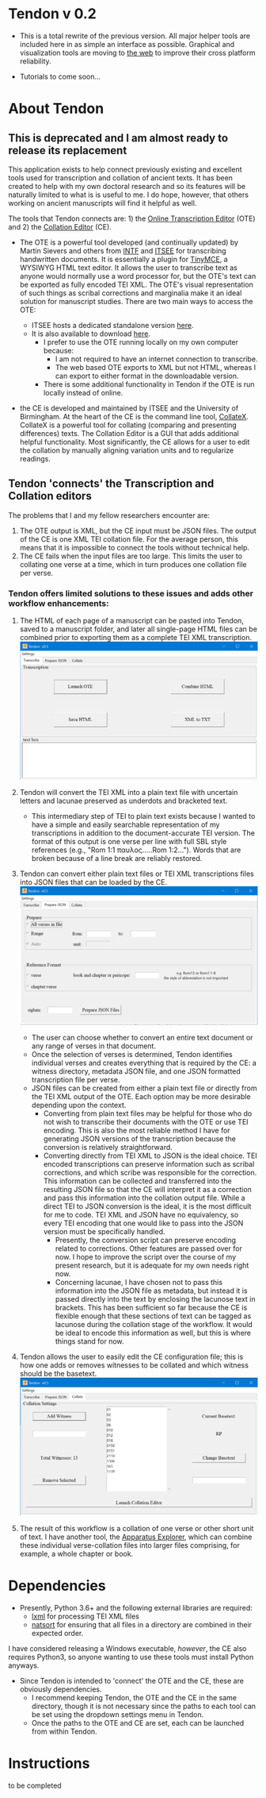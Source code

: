 # Tendon v 0.2

- This is a total rewrite of the previous version. All major helper tools are included here in as simple an interface as possible. Graphical and visualization tools are moving to [the web](https://www.davidaflood.com/appex/demo/) to improve their cross platform reliability.

- Tutorials to come soon...
# About Tendon
## This is deprecated and I am almost ready to release its replacement
This application exists to help connect previously existing and excellent tools used for transcription and collation of ancient texts. It has been created to help with my own doctoral research and so its features will be naturally limited to what is is useful to me. I do hope, however, that others working on ancient manuscripts will find it helpful as well.

The tools that Tendon connects are: 1) the [Online Transcription Editor](https://sourceforge.net/projects/wfce-ote/) (OTE) and 2) the [Collation Editor](https://github.com/itsee-birmingham/standalone_collation_editor) (CE).

* The OTE is a powerful tool developed (and continually updated) by Martin Sievers and others from [INTF](http://egora.uni-muenster.de/intf/index_en.shtml) and [ITSEE](https://www.birmingham.ac.uk/research/itsee/index.aspx) for transcribing handwritten documents. It is essentially a plugin for [TinyMCE](https://www.tiny.cloud/), a WYSIWYG HTML text editor. It allows the user to transcribe text as anyone would normally use a word processor for, but the OTE's text can be exported as fully encoded TEI XML. The OTE's visual representation of such things as scribal corrections and marginalia make it an ideal solution for manuscript studies. There are two main ways to access the OTE:
    - ITSEE hosts a dedicated standalone version [here](https://itsee-wce.birmingham.ac.uk/ote/transcriptiontool).
    - It is also available to download [here](https://sourceforge.net/projects/wfce-ote/). 
        * I prefer to use the OTE running locally on my own computer because:
            - I am not required to have an internet connection to transcribe.
            - The web based OTE exports to XML but not HTML, whereas I can export to either format in the downloadable version.
        * There is some additional functionality in Tendon if the OTE is run locally instead of online.

* the CE is developed and maintained by ITSEE and the University of Birmingham. At the heart of the CE is the command line tool, [CollateX](https://collatex.net/). CollateX is a powerful tool for collating (comparing and presenting differences) texts. The Collation Editor is a GUI that adds additional helpful functionality. Most significantly, the CE allows for a user to edit the collation by manually aligning variation units and to regularize readings.

## Tendon 'connects' the Transcription and Collation editors
The problems that I and my fellow researchers encounter are: 
1. The OTE output is XML, but the CE input must be JSON files. The output of the CE is one XML TEI collation file. For the average person, this means that it is impossible to connect the tools without technical help.
2. The CE fails when the input files are too large. This limits the user to collating one verse at a time, which in turn produces one collation file per verse.

### Tendon offers limited solutions to these issues and adds other workflow enhancements:
1. The HTML of each page of a manuscript can be pasted into Tendon, saved to a manuscript folder, and later all single-page HTML files can be combined prior to exporting them as a complete TEI XML transcription.
![transcribe](images/transcribe.png)

2. Tendon will convert the TEI XML into a plain text file with uncertain letters and lacunae preserved as underdots and bracketed text.
    - This intermediary step of TEI to plain text exists because I wanted to have a simple and easily searchable representation of my transcriptions in addition to the document-accurate TEI version. The format of this output is one verse per line with full SBL style references (e.g., "Rom 1:1 παυλος.....Rom 1:2..."). Words that are broken because of a line break are reliably restored.

3. Tendon can convert either plain text files or TEI XML transcriptions files into JSON files that can be loaded by the CE.
![prepare json](images/prepare_json.png)
    - The user can choose whether to convert an entire text document or any range of verses in that document.
    - Once the selection of verses is determined, Tendon identifies individual verses and creates everything that is required by the CE: a witness directory, metadata JSON file, and one JSON formatted transcription file per verse.
    - JSON files can be created from either a plain text file or directly from the TEI XML output of the OTE. Each option may be more desirable depending upon the context.
        - Converting from plain text files may be helpful for those who do not wish to transcribe their documents with the OTE or use TEI encoding. This is also the most reliable method I have for generating JSON versions of the transcription because the conversion is relatively straightforward.
        - Converting directly from TEI XML to JSON is the ideal choice. TEI encoded transcriptions can preserve information such as scribal corrections, and which scribe was responsible for the correction. This information can be collected and transferred into the resulting JSON file so that the CE will interpret it as a correction and pass this information into the collation output file. While a direct TEI to JSON conversion is the ideal, it is the most difficult for me to code. TEI XML and JSON have no equivalency, so every TEI encoding that one would like to pass into the JSON version must be specifically handled. 
            - Presently, the conversion script can preserve encoding related to corrections. Other features are passed over for now. I hope to improve the script over the course of my present research, but it is adequate for my own needs right now.
            - Concerning lacunae, I have chosen not to pass this information into the JSON file as metadata, but instead it is passed directly into the text by enclosing the lacunose text in brackets. This has been sufficient so far because the CE is flexible enough that these sections of text can be tagged as lacunose during the collation stage of the workflow. It would be ideal to encode this information as well, but this is where things stand for now.

4. Tendon allows the user to easily edit the CE configuration file; this is how one adds or removes witnesses to be collated and which witness should be the basetext.
![collate](images/collate.png)
5. The result of this workflow is a collation of one verse or other short unit of text. I have another tool, the [Apparatus Explorer](https://github.com/d-flood/apparatus-explorer), which can combine these individual verse-collation files into larger files comprising, for example, a whole chapter or book.

# Dependencies
* Presently, Python 3.6+ and the following external libraries are required:
    - [lxml](https://lxml.de/) for processing TEI XML files
    - [natsort](https://pypi.org/project/natsort/) for ensuring that all files in a directory are combined in their expected order.

I have considered releasing a Windows executable, _however_, the CE also requires Python3, so anyone wanting to use these tools must install Python anyways.

* Since Tendon is intended to 'connect' the OTE and the CE, these are obviously dependencies.
    - I recommend keeping Tendon, the OTE and the CE in the same directory, though it is not necessary since the paths to each tool can be set using the dropdown settings menu in Tendon.
    - Once the paths to the OTE and CE are set, each can be launched from within Tendon.

# Instructions
to be completed
